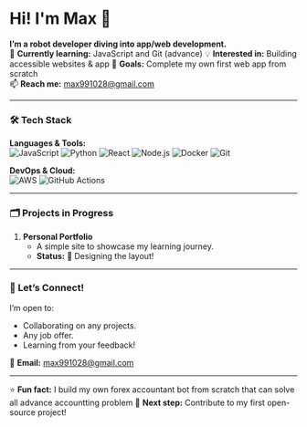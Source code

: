 # Hi! I'm Max 👋

**I’m a robot developer diving into app/web development.**  
🌱 **Currently learning:** JavaScript and Git (advance)
💡 **Interested in:** Building accessible websites & app
🎯 **Goals:** Complete my own first web app from scratch  
📫 **Reach me:** max991028@gmail.com

---

### 🛠️ Tech Stack

**Languages & Tools:**  
![JavaScript](https://img.shields.io/badge/-JavaScript-F7DF1E?logo=javascript&logoColor=black)
![Python](https://img.shields.io/badge/-Python-3776AB?logo=python&logoColor=white)
![React](https://img.shields.io/badge/-React-61DAFB?logo=react&logoColor=black)
![Node.js](https://img.shields.io/badge/-Node.js-339933?logo=node.js&logoColor=white)
![Docker](https://img.shields.io/badge/-Docker-2496ED?logo=docker&logoColor=white)
![Git](https://img.shields.io/badge/-Git-F05032?logo=git&logoColor=white)

**DevOps & Cloud:**  
![AWS](https://img.shields.io/badge/-AWS-232F3E?logo=amazon-aws)
![GitHub Actions](https://img.shields.io/badge/-GitHub_Actions-2088FF?logo=github-actions)

---

### 🗂️ Projects in Progress

1. **Personal Portfolio**  
   - A simple site to showcase my learning journey.  
   - **Status:** 🚧 Designing the layout!  

---

### 💬 Let’s Connect!

I’m open to:  
- Collaborating on any projects.
- Any job offer. 
- Learning from your feedback!  

📧 **Email:** max991028@gmail.com  

---

⭐ **Fun fact:** I build my own forex accountant bot from scratch that can solve all advance accountting problem
🚀 **Next step:** Contribute to my first open-source project!
